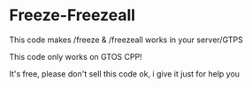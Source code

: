 # Freeze-Freezeall
This code makes /freeze & /freezeall works in your server/GTPS

 This code only works on GTOS CPP!

 It's free, please don't sell this code ok, i give it just for help you
